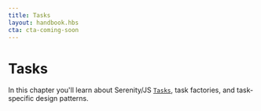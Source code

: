 ```yaml
---
title: Tasks
layout: handbook.hbs
cta: cta-coming-soon
---
```

# Tasks

In this chapter you'll learn about Serenity/JS [`Tasks`](/modules/core/class/src/screenplay/Task.ts~Task.html), task factories, and task-specific design patterns.
